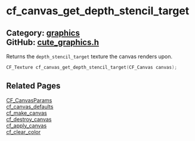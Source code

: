 [](../header.md ':include')

# cf_canvas_get_depth_stencil_target

Category: [graphics](/api_reference?id=graphics)  
GitHub: [cute_graphics.h](https://github.com/RandyGaul/cute_framework/blob/master/include/cute_graphics.h)  
---

Returns the `depth_stencil_target` texture the canvas renders upon.

```cpp
CF_Texture cf_canvas_get_depth_stencil_target(CF_Canvas canvas);
```

## Related Pages

[CF_CanvasParams](/graphics/cf_canvasparams.md)  
[cf_canvas_defaults](/graphics/cf_canvas_defaults.md)  
[cf_make_canvas](/graphics/cf_make_canvas.md)  
[cf_destroy_canvas](/graphics/cf_destroy_canvas.md)  
[cf_apply_canvas](/graphics/cf_apply_canvas.md)  
[cf_clear_color](/graphics/cf_clear_color.md)  
